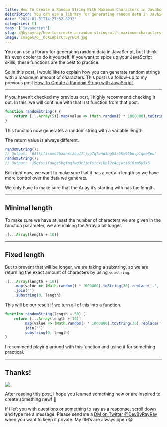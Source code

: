 ```yaml
---
title: How To Create a Random String With Maximum Characters in JavaScript
description: You can use a library for generating random data in JavaScript, but I think it’s even cooler to do it yourself. If you want to spice up your JavaScript skills, these functions are the best to practice.
date: '2022-01-31T14:27:52.823Z'
categories: []
tags: ['javascript']
slug: /@byrayray/how-to-create-a-random-string-with-maximum-characters-in-javascript-389ea3698721
image: images/0__0cXiApiYCr5yrGCM.jpg
---
```


You can use a library for generating random data in JavaScript, but I think it’s even cooler to do it yourself. If you want to spice up your JavaScript skills, these functions are the best to practice.

So in this post, I would like to explain how you can generate random strings with a maximum amount of characters. This post is a follow-up to my previous post [How To Create a Random String with JavaScript](https://hasnode.byrayray.dev/how-to-create-a-random-string-with-javascript).

---

If you haven’t checked my previous post, I highly recommend checking it out. In this, we will continue with that last function from that post.

```js
function randomString() {
	return [...Array(5)].map(value => (Math.random() * 1000000).toString(36).replace('.', '')).join('')
}
```

This function now generates a random string with a variable length.

The return value is always different.

```js
randomString();
// Output: '63lklfirmmc2baknxlzou171jyq7q7wnd8ag53r6kv95buvp1qme8ou'
randomString();
// Output: 'j9qfsxifdugz5bgfmqfwg3c2jefsidxikhl2c4qjwti6i0zm5y5x5'
```

But right now, we want to make sure that it has a certain length so we have more control over the data we generate.

We only have to make sure that the Array it’s starting with has the length.

---
## Minimal length

To make sure we have at least the number of characters we are given in the function parameter, we are making the Array a bit longer.

```js
;[...Array(length + 10)]
```

---
## Fixed length

But to prevent that will be longer, we are taking a substring, so we are returning the exact amount of characters by using `substring`.

```js
;[...Array(length + 10)]
	.map(value => (Math.random() * 1000000).toString(36).replace('.', ''))
	.join('')
	.substring(0, length)
```

This will be our result if we turn all of this into a function.

```js
function randomString(length = 50) {
	return [...Array(length + 10)]
		.map(value => (Math.random() * 1000000).toString(36).replace('.', ''))
		.join('')
		.substring(0, length)
}
```

I recommend playing around with this function and using it for something practical.

---
## Thanks!

![](/images/0__4aTcitCaVTWHHeiO.jpg)

After reading this post, I hope you learned something new or are inspired to create something new! 🤗

If I left you with questions or something to say as a response, scroll down and type me a message. Please send me a [DM on Twitter @DevByRayRay](https://twitter.com/@devbyrayray) when you want to keep it private. My DM’s are always open 😁
